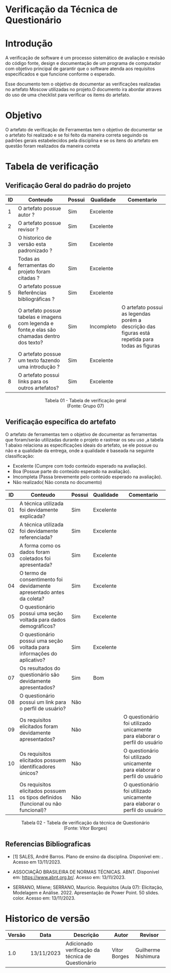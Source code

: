 # Verificação da Técnica de Questionário

# Introdução

A verificação de software é um processo sistemático de avaliação e revisão do código fonte, design e documentação de um programa de computador com objetivo principal de garantir que o software atenda aos requisitos especificados e que funcione conforme o esperado. 

Esse documento tem o objetivo de documentar as verificações realizadas no artefato Moscow utilizadas no projeto.O documento ira abordar atraves do uso de uma checklist para verificar os items do artefato.

# Objetivo

O artefato de verificação de Ferramentas tem o objetivo de documentar se o artefato foi realizado e se foi feito da maneira correta seguindo os padrões gerais estabelecidos pela disciplina e se os itens do artefato em questão foram realizados da maneira correta

# Tabela de verificação

## Verificação Geral do padrão do projeto

| ID | Conteudo                                                                                      | Possui | Qualidade | Comentario |
|----|-----------------------------------------------------------------------------------------------|--------|-----------|------------|
| 1  | O artefato possue autor ?                                                                     | Sim |    Excelente       | |
| 2  | O artefato possue revisor ?                                                                   | Sim |     Excelente      | |
| 3  | O historico de versão esta padronizado ?                                                      | Sim |    Excelente       | |
| 4  | Todas as ferramentas do projeto foram citadas ?                                               | Sim |      Excelente    | |
| 5  | O artefato possue Referências bibliográficas ?                                                | Sim |    Excelente      | |
| 6  | O artefato possue tabelas e imagens com legenda e fonte,e elas são chamadas dentro dos texto? | Sim | Incompleto | O artefato possui as legendas porém a descrição das figuras está repetida para todas as figuras |
| 7  | O artefato possue um texto fazendo uma introdução ?                                           | Sim |      Excelente   | |
| 8  | O artefato possui links para os outros artefatos?                                             | Sim |      Excelente   | |

<p align="center">
Tabela 01 - Tabela de verificação geral<br>
(Fonte: Grupo 07)
</p>

## Verificação específica do artefato

O artefato de ferramentas tem o objetivo de documentar as ferramentas que foram/serão utilizadas durante o projeto e rastrear os seu uso ,a tabela 1 abaixo relaciona as especificações ideais do artefato, se ele possue ou não e a qualidade da entrega, onde a qualidade é baseada na seguinte classificação:

- Excelente (Cumpre com todo conteúdo esperado na avaliação).
- Boa (Possue parte do conteúdo esperado na avaliação).
- Imcompleta (Passa brevemente pelo conteúdo esperado na avaliação).
- Não realizado( Não consta no documento)

| ID | Conteudo                                                              | Possui | Qualidade | Comentario |
|----|-----------------------------------------------------------------------|--------|-----------|------------|
| 01 | A técnica utilizada foi devidamente explicada? | Sim | Excelente | |
| 02 | A técnica utilizada foi devidamente referenciada? | Sim | Excelente | |
| 03 | A forma como os dados foram coletados foi apresentada? | Sim | Excelente | |
| 04 | O termo de consentimento foi devidamente apresentado antes da coleta? | Sim | Excelente | |
| 05 | O questionário possui uma seção voltada para dados demográficos? | Sim | Excelente | |
| 06 | O questionário possui uma seção voltada para informações do aplicativo? | Sim | Excelente | |
| 07 | Os resultados do questionário são devidamente apresentados? | Sim | Bom | |
| 08 | O questionário possui um link para o perfil de usuário? | Não | | |
| 09 | Os requisitos elicitados foram devidamente apresentados? | Não |  | O questionário foi utilizado unicamente para elaborar o perfil do usuário |
| 10 | Os requisitos elicitados possuem identificadores únicos? | Não |  | O questionário foi utilizado unicamente para elaborar o perfil do usuário |
| 11 | Os requisitos elicitados possuem os tipos definidos (funcional ou não funcional)? | Não |  | O questionário foi utilizado unicamente para elaborar o perfil do usuário |

<p align="center">
Tabela 02 - Tabela de verificação da técnica de Questionário<br>
(Fonte: Vitor Borges)
</p>

## Referencias Bibliograficas

- [1] SALES, André Barros. Plano de ensino da disciplina. Disponível em: . Acesso em 13/11/2023.

- ASSOCIAÇÃO BRASILEIRA DE NORMAS TÉCNICAS. ABNT. Disponível em: https://www.abnt.org.br/. Acesso em: 13/11/2023.

- SERRANO, Milene; SERRANO, Maurício. Requisitos (Aula 07): Elicitação, Modelagem e Análise. 2022. Apresentação de Power Point. 50 slides. color. Acesso em: 13/11/2023.

# Historico de versão

| Versão | Data       | Descrição | Autor               | Revisor |
|--------|------------|-----------|---------------------|---------|
| 1.0    | 13/11/2023 | Adicionado verificação da técnica de Questionário | Vitor Borges | Guilherme Nishimura |
